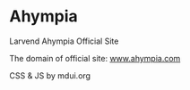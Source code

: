 # Ahympia
 Larvend Ahympia Official Site
 
 The domain of official site: www.ahympia.com
 
 CSS & JS by mdui.org
